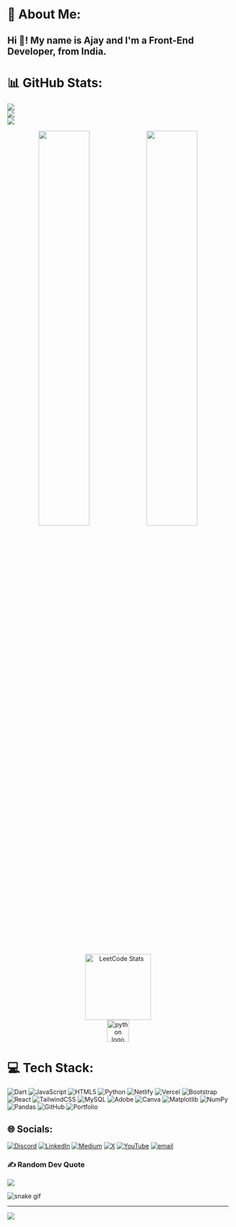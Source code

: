 # 💫 About Me:
<h2>Hi 👋! My name is Ajay and I'm a Front-End Developer, from India.</h2>



# 📊 GitHub Stats:
![](https://github-readme-stats.vercel.app/api?username=Ajay987654&theme=dark&hide_border=false&include_all_commits=false&count_private=false)<br/>
![](https://nirzak-streak-stats.vercel.app/?user=Ajay987654&theme=dark&hide_border=false)<br/>
![](https://github-readme-stats.vercel.app/api/top-langs/?username=Ajay987654&theme=dark&hide_border=false&include_all_commits=false&count_private=false&layout=compact)
<div align="center">
  <div align="center">
  <img src="https://github-readme-stats.vercel.app/api?username=Ajay987654&show_icons=true&theme=radical" width="48%"> 
  <img src="https://github-readme-streak-stats.herokuapp.com/?user=Ajay987654&theme=radical" width="48%">
</div>

<div align="center">
  <img src="https://leetcard.jacoblin.cool/Ajay_2025?theme=dark&font=Kanit" height="150" alt="LeetCode Stats" />
</div>

<div align="center">
  <img src="https://cdn.jsdelivr.net/gh/devicons/devicon/icons/python/python-original.svg" height="50" alt="python logo" />
</div>

</div>


# 💻 Tech Stack:
![Dart](https://img.shields.io/badge/dart-%230175C2.svg?style=for-the-badge&logo=dart&logoColor=white) ![JavaScript](https://img.shields.io/badge/javascript-%23323330.svg?style=for-the-badge&logo=javascript&logoColor=%23F7DF1E) ![HTML5](https://img.shields.io/badge/html5-%23E34F26.svg?style=for-the-badge&logo=html5&logoColor=white) ![Python](https://img.shields.io/badge/python-3670A0?style=for-the-badge&logo=python&logoColor=ffdd54) ![Netlify](https://img.shields.io/badge/netlify-%23000000.svg?style=for-the-badge&logo=netlify&logoColor=#00C7B7) ![Vercel](https://img.shields.io/badge/vercel-%23000000.svg?style=for-the-badge&logo=vercel&logoColor=white) ![Bootstrap](https://img.shields.io/badge/bootstrap-%238511FA.svg?style=for-the-badge&logo=bootstrap&logoColor=white) ![React](https://img.shields.io/badge/react-%2320232a.svg?style=for-the-badge&logo=react&logoColor=%2361DAFB) ![TailwindCSS](https://img.shields.io/badge/tailwindcss-%2338B2AC.svg?style=for-the-badge&logo=tailwind-css&logoColor=white) ![MySQL](https://img.shields.io/badge/mysql-4479A1.svg?style=for-the-badge&logo=mysql&logoColor=white) ![Adobe](https://img.shields.io/badge/adobe-%23FF0000.svg?style=for-the-badge&logo=adobe&logoColor=white) ![Canva](https://img.shields.io/badge/Canva-%2300C4CC.svg?style=for-the-badge&logo=Canva&logoColor=white) ![Matplotlib](https://img.shields.io/badge/Matplotlib-%23ffffff.svg?style=for-the-badge&logo=Matplotlib&logoColor=black) ![NumPy](https://img.shields.io/badge/numpy-%23013243.svg?style=for-the-badge&logo=numpy&logoColor=white) ![Pandas](https://img.shields.io/badge/pandas-%23150458.svg?style=for-the-badge&logo=pandas&logoColor=white) ![GitHub](https://img.shields.io/badge/github-%23121011.svg?style=for-the-badge&logo=github&logoColor=white) ![Portfolio](https://img.shields.io/badge/Portfolio-%23000000.svg?style=for-the-badge&logo=firefox&logoColor=#FF7139)

## 🌐 Socials:
[![Discord](https://img.shields.io/badge/Discord-%237289DA.svg?logo=discord&logoColor=white)](https://discord.gg/ajays0749) [![LinkedIn](https://img.shields.io/badge/LinkedIn-%230077B5.svg?logo=linkedin&logoColor=white)](https://linkedin.com/in/ajay162006) [![Medium](https://img.shields.io/badge/Medium-12100E?logo=medium&logoColor=white)](https://medium.com/@@ajay527946494) [![X](https://img.shields.io/badge/X-black.svg?logo=X&logoColor=white)](https://x.com/Ajay_mysterious) [![YouTube](https://img.shields.io/badge/YouTube-%23FF0000.svg?logo=YouTube&logoColor=white)](https://youtube.com/@@aj_mysterious) [![email](https://img.shields.io/badge/Email-D14836?logo=gmail&logoColor=white)](mailto:ajay527946494@gmail.com) 


### ✍️ Random Dev Quote
![](https://quotes-github-readme.vercel.app/api?type=horizontal&theme=radical)

![snake gif](https://github.com/Ajay987654/Ajay987654/blob/output/github-snake-dark.sv)

---
[![](https://visitcount.itsvg.in/api?id=Ajay987654&icon=0&color=0)](https://visitcount.itsvg.in)

<!-- Proudly created with GPRM ( https://gprm.itsvg.in ) -->
